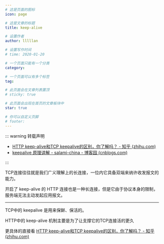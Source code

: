 ```yaml
---
# 这是页面的图标
icon: page

# 这是文章的标题
title: keep-alive

# 设置作者
author: lllllan

# 设置写作时间
# time: 2020-01-20

# 一个页面只能有一个分类
category: 

# 一个页面可以有多个标签
tag:

# 此页面会在文章列表置顶
# sticky: true

# 此页面会出现在首页的文章板块中
star: true

# 你可以自定义页脚
# footer: 
---
```




::: warning 转载声明

- [HTTP keep-alive和TCP keepalive的区别，你了解吗？ - 知乎 (zhihu.com)](https://zhuanlan.zhihu.com/p/224595048)
- [keepalive 原理讲解 - salami-china - 博客园 (cnblogs.com)](https://www.cnblogs.com/wangjq19920210/p/8440824.html)

:::



TCP连接往往就是我们广义理解上的长连接，一位内它具备双端来纳许收发报文的能力。

开启了 keep-alive 的 HTTP 连接也是一种长连接，但是它由于协议本身的限制，服务端无法主动发起应用报文。

----



TCP中的 keepalive 是用来保鲜、保活的。

HTTP中的 keep-alive 机制主要是为了让支撑它的TCP连接活的更久



更具体的直接看 [HTTP keep-alive和TCP keepalive的区别，你了解吗？ - 知乎 (zhihu.com)](https://zhuanlan.zhihu.com/p/224595048)

